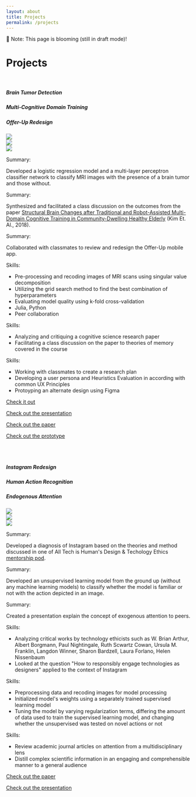 ```yaml
---
layout: about
title: Projects
permalink: /projects
---
```


🌱 Note: This page is blooming (still in draft mode)!


# Projects
<br>

<!-- ROW 1  -->
<div class="row">
    <!-- Project Name  -->
    <div class="row">
        <div class="col-4">
            <h5 class="underline-color-h">Brain Tumor Detection</h5> 
        </div>
        <div class="col-4"> 
            <h5 class="underline-color-h">Multi-Cognitive Domain Training</h5>
        </div>
        <div class="col-4">
            <h5 class="underline-color-h">Offer-Up Redesign</h5>
        </div>
    </div>
    <!-- Image -->
    <div class="row">
        <div class="col-4">
            <img class= "img-blend" src="assets/img/national-cancer-institute-BDKid0yJcAk-unsplash.jpg"> <br>
        </div>
        <div class="col-4"> 
            <img class= "img-blend" src="assets/img/owen-beard-K21Dn4OVxNw-unsplash.jpg"> <br>
        </div>
        <div class="col-4">
            <img class= "img-blend" src="assets/img/offerup.jpg"> <br>
        </div>
    </div>
    <!-- Summary -->
    <div class="row">
        <div class="col-4">
            <p class="projects-description-h"> Summary: </p>
            <p class="projects-description">Developed a logistic regression model and a multi-layer perceptron classifier network to classify MRI images with the presence of a brain tumor and those without.</p>
        </div>
        <div class="col-4">
            <p class="projects-description-h"> Summary: </p>
            <p class="projects-description">Synthesized and facilitated a class discussion on the outcomes from the paper <a href="https://pubmed.ncbi.nlm.nih.gov/25898367/">Structural Brain Changes after Traditional and Robot-Assisted Multi-Domain Cognitive Training in Community-Dwelling Healthy Elderly</a> (Kim Et. Al., 2018).</p> 
        </div>
        <div class="col-4">
            <p class="projects-description-h"> Summary: </p>
            <p class="projects-description">Collaborated with classmates to review and redesign the Offer-Up mobile app.</p>
        </div>
    </div>
    <!-- Skills -->
    <div class="row">
        <div class="col-4">
            <p class="projects-description-h"> Skills: </p>
            <ul class="projects-description">
                <li>Pre-processing and recoding images of MRI scans using singular value decomposition</li>
                <li>Utilizing the grid search method to find the best combination of hyperparameters</li>
                <li>Evaluating model quality using k-fold cross-validation </li>
                <li>Julia, Python  </li>
                <li>Peer collaboration </li>
            </ul>
        </div>
        <div class="col-4"> 
            <p class="projects-description-h"> Skills: </p>
            <ul class="projects-description">
                <li>Analyzing and critiquing a cognitive science research paper</li>
                <li>Facilitating a class discussion on the paper to theories of memory covered in the course </li>
            </ul>   
        </div>
        <div class="col-4"> 
            <p class="projects-description-h"> Skills: </p>
            <ul class="projects-description">
                <li>Working with classmates to create a research plan</li>
                <li>Developing a user persona and Heuristics Evaluation in according with common UX Principles</li>
                <li>Protoyping an alternate design using Figma</li>
            </ul>  
        </div>
    </div>
    <!-- Link out -->
    <div class="row">
        <div class="col-4">
            <p class="projects-description-h"><a class="project-description-h" href= "https://drive.google.com/file/d/1rKCx75KD8n2BE6B-5d6CR1kXv_L6iF6_/view?usp=sharing">Check it out</a></p>
        </div>
        <div class="col-4"> 
            <p class="projects-description-h"><a class="project-description-h" href= "https://drive.google.com/file/d/1S8GVvscI5387RlEgJKKlgMMJ9dK6JFww/view?usp=sharing">Check out the presentation</a></p>
            <p class="projects-description-h"><a class="project-description-h" href= "https://drive.google.com/file/d/1fMu5jRFZr0-3bbf0tD24FiFO0HILi13I/view?usp=sharing">Check out the paper</a></p>
        </div>
        <div class="col-4">
            <p class="projects-description-h"><a class="project-description-h" href= "https://www.figma.com/proto/KqCDd9OFN3crB282De5zMF/ACN6342--Group-2--OfferUp?node-id=163-234&starting-point-node-id=163%3A234">Check out the prototype</a></p> 
        </div>
    </div>
</div>


<br><br>

<!-- ROW 2 --> 
<div class="row">
    <!-- Project Name  -->
    <div class="row">
        <div class="col-4">
            <h5 class="underline-color-h">Instagram Redesign</h5> 
        </div>
        <div class="col-4"> 
            <h5 class="underline-color-h">Human Action Recognition</h5>
        </div>
        <div class="col-4">
            <h5 class="underline-color-h">Endogenous Attention</h5>
        </div>
    </div>
    <!-- Image -->
    <div class="row">
        <div class="col-4">
            <img class= "img-blend" src="assets/img/instagram.jpg"> <br>
        </div>
        <div class="col-4"> 
            <img class= "img-blend" src="assets/img/HAR_pic.jpg"> <br>
        </div>
        <div class="col-4">
            <img class= "img-blend" src="assets/img/focus-end-attn.jpg"> <br>
        </div>
    </div>
    <!-- Summary -->
    <div class="row">
        <div class="col-4">
            <p class="projects-description-h"> Summary: </p>
            <p class="projects-description">Developed a diagnosis of Instagram based on the theories and method discussed in one of All Tech is Human's Design & Techology Ethics <a href="https://alltechishuman.org/responsible-tech-mentorship-program">mentorship pod</a>.</p>
        </div>
        <div class="col-4">
            <p class="projects-description-h"> Summary: </p>
            <p class="projects-description">Developed an unsupervised learning model from the ground up (without any machine learning models) to classify whether the model is familiar or not with the action depicted in an image.</p> 
        </div>
        <div class="col-4">
            <p class="projects-description-h"> Summary: </p>
            <p class="projects-description">Created a presentation explain the concept of exogenous attention to peers. </p>
        </div>
    </div>
    <!-- Skills -->
    <div class="row">
        <div class="col-4">
            <p class="projects-description-h"> Skills: </p>
            <ul class="projects-description">
                <li>Analyzing critical works by technology ethicists such as W. Brian Arthur, Albert Borgmann, Paul Nightingale, Ruth Scwartz Cowan, Ursula M. Franklin, Langdon Winner, Sharon Bardzell, Laura Forlano, Helen Nissenbaum </li>
                <li>Looked at the question "How to responsibly engage technologies as designers" applied to the context of Instagram</li>
            </ul>
        </div>
        <div class="col-4"> 
            <p class="projects-description-h"> Skills: </p>
            <ul class="projects-description">
                <li>Preprocessing data and recoding images for model processing </li>
                <li>Initialized model's weights using a separately trained supervised learning model </li>
                <li>Tuning the model by varying regularization terms, differing the amount of data used to train the supervised learning model, and changing whether the unsupervised was tested on novel actions or not </li>
            </ul>   
        </div>
        <div class="col-4"> 
            <p class="projects-description-h"> Skills: </p>
            <ul class="projects-description">
                <li>Review academic journal articles on attention from a multidisciplinary lens </li>
                <li>Distill complex scientific information in an engaging and comprehensible manner to a general audience</li>
            </ul>  
        </div>
    </div>
    <!-- Link out -->
    <div class="row">
        <div class="col-4">
            <!-- <p class="projects-description-h"><a class="project-description-h" href= "/now">Check it out</a></p> -->
        </div>
        <div class="col-4"> 
            <p class="projects-description-h"><a class="project-description-h" href= "https://drive.google.com/file/d/1suzx_ofZUT_AmWy3ZXXEKQiWYvCDz0z0/view?usp=sharing">Check out the paper</a></p>
        </div>
        <div class="col-4"> 
            <p class="projects-description-h"><a class="project-description-h" href= "https://drive.google.com/file/d/1VVWrl9ftcOC2jdK_xS3VonGlLIJ_6zqq/view?usp=sharing">Check out the presentation</a></p>
        </div>
    </div>
</div>

